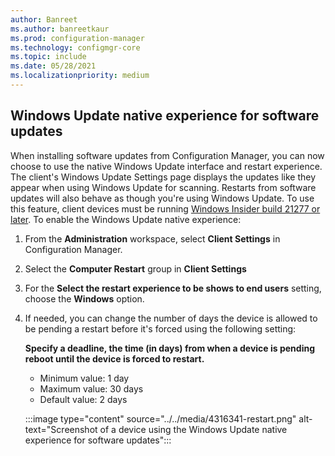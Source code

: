 ```yaml
---
author: Banreet
ms.author: banreetkaur
ms.prod: configuration-manager
ms.technology: configmgr-core
ms.topic: include
ms.date: 05/28/2021
ms.localizationpriority: medium
---
```


## <a name="bkmk_wu"></a> Windows Update native experience for software updates
<!--4316341-->
When installing software updates from Configuration Manager, you can now choose to use the native Windows Update interface and restart experience. The client's Windows Update Settings page displays the updates like they appear when using Windows Update for scanning. Restarts from software updates will also behave as though you're using Windows Update. To use this feature, client devices must be running [Windows Insider build 21277 or later](/windows-insider/active-dev-branch#build-21277). To enable the Windows Update native experience:

1. From the **Administration** workspace, select **Client Settings** in Configuration Manager.
1. Select the **Computer Restart** group in **Client Settings**
1. For the **Select the restart experience to be shows to end users** setting, choose the **Windows** option.
1. If needed, you can change the number of days the device is allowed to be pending a restart before it's forced using the following setting:
   
   **Specify a deadline, the time (in days) from when a device is pending reboot until the device is forced to restart.**
   - Minimum value: 1 day
   - Maximum value: 30 days
   - Default value: 2 days

   :::image type="content" source="../../media/4316341-restart.png" alt-text="Screenshot of a device using the Windows Update native experience for software updates":::
